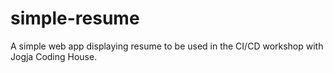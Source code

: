 # simple-resume

A simple web app displaying resume to be used in the CI/CD workshop with Jogja Coding House.
